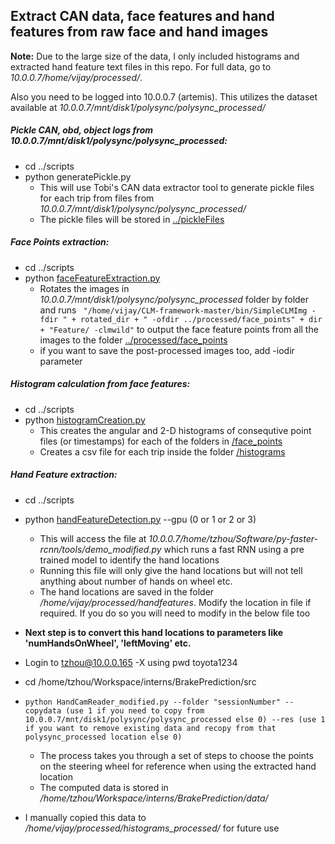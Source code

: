 ## Extract CAN data, face features and hand features from raw face and hand images

**Note:** Due to the large size of the data, I only included histograms and extracted hand feature text files in this repo. For full data, go to *10.0.0.7/home/vijay/processed/*.

Also you need to be logged into 10.0.0.7 (artemis). This utilizes the dataset available at *10.0.0.7/mnt/disk1/polysync/polysync_processed/*

##### Pickle CAN, obd, object logs from 10.0.0.7/mnt/disk1/polysync/polysync_processed:
* cd ../scripts
* python generatePickle.py 
    * This will use Tobi's CAN data extractor tool to generate pickle files for each trip from files from *10.0.0.7/mnt/disk1/polysync/polysync_processed/*
	* The pickle files will be stored in [../pickleFiles](../pickleFiles)


##### Face Points extraction:
* cd ../scripts
* python [faceFeatureExtraction.py](../scripts/faceFeatureExtraction.py)
	* Rotates the images in *10.0.0.7/mnt/disk1/polysync/polysync_processed* folder by folder and runs ``` 
"/home/vijay/CLM-framework-master/bin/SimpleCLMImg -fdir " + rotated_dir + " -ofdir ../processed/face_points" + dir + "Feature/ -clmwild" ```
to output the face feature points from all the images to the folder [../processed/face_points](face_points)
	* if you want to save the post-processed images too, add -iodir parameter

##### Histogram calculation from face features:
* cd ../scripts
* python [histogramCreation.py](../scripts/histogramCreation.py)
    * This creates the angular and 2-D histograms of consequtive point files (or timestamps) for each of the folders in [/face_points](face_points)
    * Creates a csv file for each trip inside the folder [/histograms](/histograms)

##### Hand Feature extraction:
* cd ../scripts
* python [handFeatureDetection.py](../scripts/handFeatureDetection.py) --gpu (0 or 1 or 2 or 3)
	* This will access the file at *10.0.0.7/home/tzhou/Software/py-faster-rcnn/tools/demo_modified.py* which runs a fast RNN using a pre trained model to identify the hand locations
	* Running this file will only give the hand locations but will not tell anything about number of hands on wheel etc.
	* The hand locations are saved in the folder */home/vijay/processed/handfeatures*. Modify the location in file if required. If you do so you will need to modify in the below file too

* **Next step is to convert this hand locations to parameters like 'numHandsOnWheel', 'leftMoving' etc.**
* Login to tzhou@10.0.0.165 -X using pwd toyota1234
* cd /home/tzhou/Workspace/interns/BrakePrediction/src
* ```python HandCamReader_modified.py --folder "sessionNumber" --copydata (use 1 if you need to copy from 10.0.0.7/mnt/disk1/polysync/polysync_processed else 0) --res (use 1 if you want to remove existing data and recopy from that polysync_processed location else 0)```
	* The process takes you through a set of steps to choose the points on the steering wheel for reference when using the extracted hand location
	* The computed data is stored in */home/tzhou/Workspace/interns/BrakePrediction/data/*
* I manually copied this data to */home/vijay/processed/histograms_processed/* for future use

